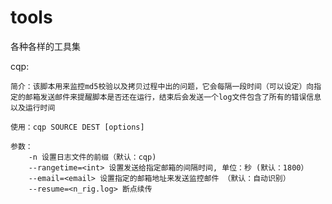 # tools
各种各样的工具集

cqp:  

    简介：该脚本用来监控md5校验以及拷贝过程中出的问题，它会每隔一段时间（可以设定）向指定的邮箱发送邮件来提醒脚本是否还在运行，结束后会发送一个log文件包含了所有的错误信息以及运行时间  
    
    使用：cqp SOURCE DEST [options]
    
    参数：  
        -n 设置日志文件的前缀（默认：cqp)
        --rangetime=<int> 设置发送给指定邮箱的间隔时间, 单位：秒 (默认：1800）
        --email=<email> 设置指定的邮箱地址来发送监控邮件 （默认：自动识别）
        --resume=<n_rig.log> 断点续传
